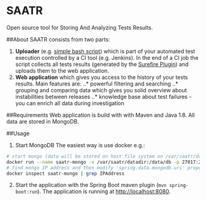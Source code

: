 # SAATR 

Open source tool for Storing And Analyzing Tests Results.

##About
SAATR consists from two parts:
1. __Uploader__ (e.g. [simple bash script](https://github.com/dsimko/saatr/tree/master/saatr-uploader/scripts/post-build.sh)) which is part of your automated test execution controlled by a CI tool (e.g. Jenkins). In the end of a CI job the script collects all tests results (generated by the [Surefire Plugin](http://maven.apache.org/surefire/maven-surefire-plugin)) and uploads them to the web application. 
2. __Web application__ which gives you access to the history of your tests results. Main features are:
..* powerful filtering and searching
..* grouping and comparing data which gives you solid overview about instabilities between releases 
..* knowledge base about test failures - you can enrich all data during investigation

##Requirements
Web application is build with with Maven and Java 1.8. All data are stored in MongoDB.

##Usage
1. Start MongoDB
The easiest way is use docker e.g.:  
```sh
# start mongo (data will be stored on host file system on /var/saatr/datadir)
docker run --name saatr-mongo -v /var/saatr/datadir:/data/db -p 27017:27017 -d mongo:3.3.11
# find mongo IP address and then modify 'spring.data.mongodb.uri' property in /saatr/src/main/resources/application.properties
docker inspect saatr-mongo | grep IPAddress
```
2. Start the application with the Spring Boot maven plugin (`mvn spring-boot:run`). The application is
running at [http://localhost:8080](http://localhost:8080).
